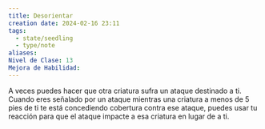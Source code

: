 ```yaml
---
title: Desorientar
creation date: 2024-02-16 23:11
tags:
  - state/seedling
  - type/note
aliases: 
Nivel de Clase: 13
Mejora de Habilidad:
---
```

A veces puedes hacer que otra criatura sufra un ataque destinado a ti. Cuando eres señalado por un ataque mientras una criatura a menos de 5 pies de ti te está concediendo cobertura contra ese
ataque, puedes usar tu reacción para que el ataque impacte a esa criatura en lugar de a ti.

